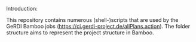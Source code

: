 Introduction:

This repository contains numerous (shell-)scripts that are used by the GeRDI Bamboo jobs (https://ci.gerdi-project.de/allPlans.action).
The folder structure aims to represent the project structure in Bamboo.